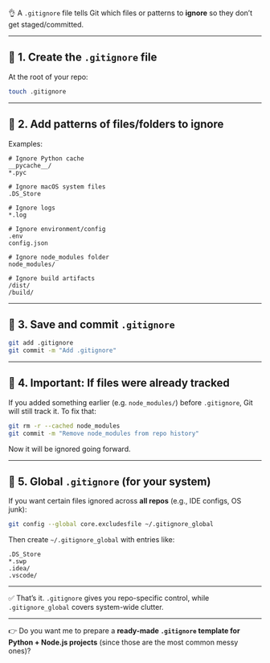 👌 A `.gitignore` file tells Git which files or patterns to **ignore** so they don’t get staged/committed.

---

## 🔹 1. Create the `.gitignore` file

At the root of your repo:

```bash
touch .gitignore
```

---

## 🔹 2. Add patterns of files/folders to ignore

Examples:

```gitignore
# Ignore Python cache
__pycache__/
*.pyc

# Ignore macOS system files
.DS_Store

# Ignore logs
*.log

# Ignore environment/config
.env
config.json

# Ignore node_modules folder
node_modules/

# Ignore build artifacts
/dist/
/build/
```

---

## 🔹 3. Save and commit `.gitignore`

```bash
git add .gitignore
git commit -m "Add .gitignore"
```

---

## 🔹 4. Important: If files were already tracked

If you added something earlier (e.g. `node_modules/`) before `.gitignore`, Git will still track it.
To fix that:

```bash
git rm -r --cached node_modules
git commit -m "Remove node_modules from repo history"
```

Now it will be ignored going forward.

---

## 🔹 5. Global `.gitignore` (for your system)

If you want certain files ignored across **all repos** (e.g., IDE configs, OS junk):

```bash
git config --global core.excludesfile ~/.gitignore_global
```

Then create `~/.gitignore_global` with entries like:

```gitignore
.DS_Store
*.swp
.idea/
.vscode/
```

---

✅ That’s it. `.gitignore` gives you repo-specific control, while `.gitignore_global` covers system-wide clutter.

---

👉 Do you want me to prepare a **ready-made `.gitignore` template for Python + Node.js projects** (since those are the most common messy ones)?
